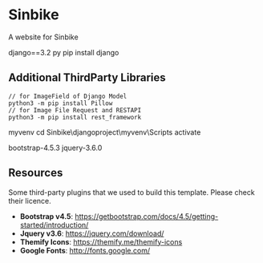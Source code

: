 # Sinbike
A website for Sinbike

django==3.2
py pip install django

## Additional ThirdParty Libraries
```
// for ImageField of Django Model
python3 -m pip install Pillow
// for Image File Request and RESTAPI
python3 -m pip install rest_framework
```

myvenv
cd Sinbike\djangoproject\myvenv\Scripts activate

bootstrap-4.5.3
jquery-3.6.0

## Resources
Some third-party plugins that we used to build this template. Please check their licence.
* **Bootstrap v4.5**: https://getbootstrap.com/docs/4.5/getting-started/introduction/
* **Jquery v3.6**: https://jquery.com/download/
* **Themify Icons**: https://themify.me/themify-icons
* **Google Fonts**: http://fonts.google.com/
